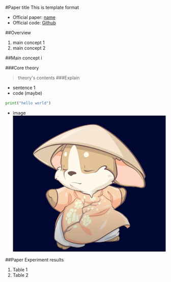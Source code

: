 #Paper title
This is template format
* Official paper: [name](www.google.com)
* Official code: [Github](www.google.com)

##Overview

1. main concept 1
2. main concept 2

##Main concept i

###Core theory
> theory's contents
###Explain
* sentence 1
* code (maybe)
```python
print("hello world")
```
* image
  ![image](../images/template.png)

##Paper Experiment results

1. Table 1
2. Table 2
